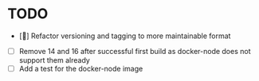 # TODO

- [🚀] Refactor versioning and tagging to more maintainable format
- [ ] Remove 14 and 16 after successful first build as docker-node does not support them already
- [ ] Add a test for the docker-node image
